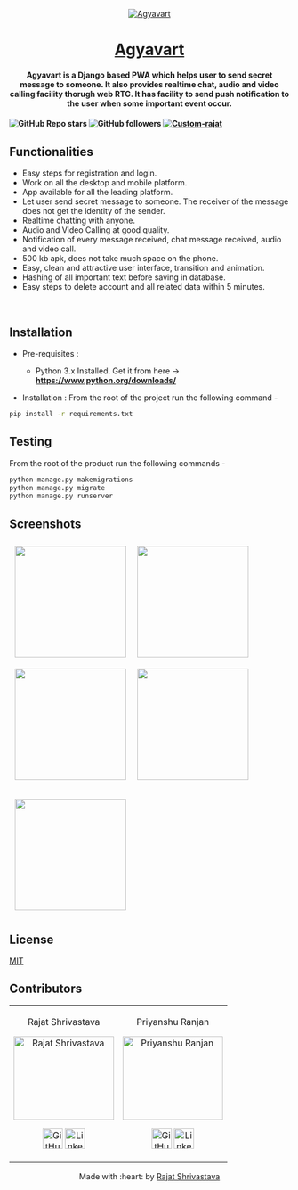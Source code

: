 <p align="center">
<a href="https://rajathandsom.pythonanywhere.com/">
	<img src="https://i.ibb.co/nsmqJDZ/Agyavart.png" alt="Agyavart" border="0">
</a>
<h1 align="center"><a href="https://rajathandsom.pythonanywhere.com/"> Agyavart </a></h2>
	<h4 align="center"> Agyavart is a Django based PWA which helps user to send secret message to someone. It also provides realtime chat, audio and video calling facility thorugh web RTC. It has facility to send push notification to the user when some important event occur. <h4>
</p>


![GitHub Repo stars](https://img.shields.io/github/stars/rajat-0206/Agyavart?style=for-the-badge)
![GitHub followers](https://img.shields.io/github/followers/rajat-0206?label=Follow&style=for-the-badge)
<a href="https://rajathandsom.pythonanywhere.com/static/images/Agyavart.apk">![Custom-rajat](https://img.shields.io/badge/Download-APK-blue?style=for-the-badge)</a>

## Functionalities
 - Easy steps for registration and login.
 - Work on all the desktop and mobile platform.
 - App available for all the leading platform.
 - Let user send secret message to someone. The receiver of the message does not get the identity of the sender.
 - Realtime chatting with anyone.
 - Audio and Video Calling at good quality.
 - Notification of every message received, chat message received, audio and video call.
 - 500 kb apk, does not take much space on the phone.
 - Easy, clean and attractive user interface, transition and animation.
 - Hashing of all important text before saving in database.
 - Easy steps to delete account and all related data within 5 minutes.

<br>


## Installation

* Pre-requisites :
	-  Python 3.x Installed. Get it from here -> **https://www.python.org/downloads/**

* Installation :
From the root of the project run the following command - 
```bash
pip install -r requirements.txt
```

## Testing
From the root of the product run the following commands -

```bash
python manage.py makemigrations
python manage.py migrate
python manage.py runserver
```

## Screenshots

[<img src="https://i.ibb.co/CWSp04D/Screenshot-2020-11-26-15-37-19-554-com-android-chrome.jpg" align="left"
width="200"
    hspace="10" vspace="10">](https://i.ibb.co/CWSp04D/Screenshot-2020-11-26-15-37-19-554-com-android-chrome.jpg)
    

[<img src="https://i.ibb.co/rmbGDvr/Screenshot-2020-11-26-15-41-06-102-com-android-chrome.jpg" align="left"
width="200"
    hspace="10" vspace="10">](https://i.ibb.co/rmbGDvr/Screenshot-2020-11-26-15-41-06-102-com-android-chrome.jpg)
    
[<img src="https://i.ibb.co/d7nc868/Whats-App-Image-2020-11-28-at-7-38-05-PM-2.jpg" align="left"
width="200"
    hspace="10" vspace="10">](https://i.ibb.co/d7nc868/Whats-App-Image-2020-11-28-at-7-38-05-PM-2.jpg)
    

[<img src="https://i.ibb.co/qR5nhhc/Screenshot-2020-11-26-15-40-19-005-com-android-chrome.jpg" align="center" width="200"
    hspace="10" vspace="10">](https://i.ibb.co/qR5nhhc/Screenshot-2020-11-26-15-40-19-005-com-android-chrome.jpg)

[<img src="https://i.ibb.co/jLFjNkF/Screenshot-2020-11-26-15-38-15-874-com-android-chrome.jpg" align="center"
width="200"
    hspace="10" vspace="10">](https://i.ibb.co/jLFjNkF/Screenshot-2020-11-26-15-38-15-874-com-android-chrome.jpg)

## License
<a href="https://choosealicense.com/licenses/mit/">MIT</a>

## Contributors

<table>
<tr align="center">


<td>

Rajat Shrivastava

<p align="center">
<img src = "https://avatars3.githubusercontent.com/u/51124175?s=460&u=886dacbae38ee794e54deab165ab9bcfeecbeb13&v=4" width="180" height="150" alt="Rajat Shrivastava">
</p>
<p align="center">
<a href = "https://github.com/rajat-0206"><img src = "http://www.iconninja.com/files/241/825/211/round-collaboration-social-github-code-circle-network-icon.svg" width="36" height = "36" alt="GitHub"/></a>
<a href = "https://www.linkedin.com/in/rajat0206">
<img src = "http://www.iconninja.com/files/863/607/751/network-linkedin-social-connection-circular-circle-media-icon.svg" width="36" height="36" alt="LinkedIn"/>
</a>
</p>
</td>

<td>

Priyanshu Ranjan

<p align="center">
<img src = "https://avatars.githubusercontent.com/u/41323263?s=460&v=4" width="180" height="150" alt="Priyanshu Ranjan">
</p>
<p align="center">
<a href = "https://github.com/ranjanistic"><img src = "http://www.iconninja.com/files/241/825/211/round-collaboration-social-github-code-circle-network-icon.svg" width="36" height = "36" alt="GitHub"/></a>
<a href = "https://www.linkedin.com/in/ranjanistic">
<img src = "http://www.iconninja.com/files/863/607/751/network-linkedin-social-connection-circular-circle-media-icon.svg" width="36" height="36" alt="LinkedIn"/>
</a>
</p>
</td>

</tr>
</table>

<p align="center">
	Made with :heart: by <a href="https://itsrajat.xyz">Rajat Shrivastava</a>
</p>

